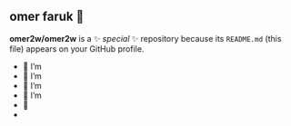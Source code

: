 ## omer faruk 👋


**omer2w/omer2w** is a ✨ _special_ ✨ repository because its `README.md` (this file) appears on your GitHub profile.



- 🔭 I’m 
- 🌱 I’m 
- 👯 I’m 
- 🤔 I’m 
- 💬 
- 

